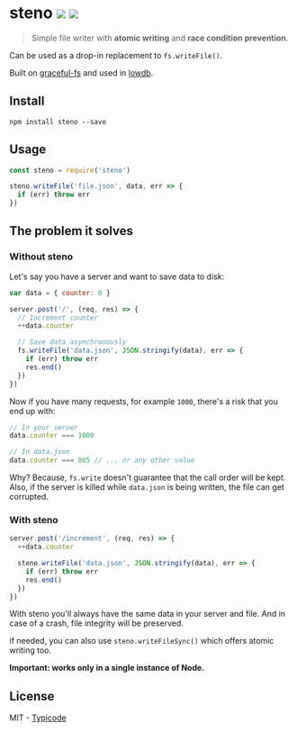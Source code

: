 # steno [![](http://img.shields.io/npm/dm/steno.svg?style=flat)](https://www.npmjs.org/package/steno)  [![](https://travis-ci.org/typicode/steno.svg?branch=master)](https://travis-ci.org/typicode/steno)

> Simple file writer with __atomic writing__ and __race condition prevention__.

Can be used as a drop-in replacement to `fs.writeFile()`.

Built on [graceful-fs](https://github.com/isaacs/node-graceful-fs) and used in [lowdb](https://github.com/typicode/lowdb).

## Install

```
npm install steno --save
```

## Usage

```javascript
const steno = require('steno')

steno.writeFile('file.json', data, err => {
  if (err) throw err
})
```

## The problem it solves

### Without steno

Let's say you have a server and want to save data to disk:

```javascript
var data = { counter: 0 }

server.post('/', (req, res) => {
  // Increment counter
  ++data.counter

  // Save data asynchronously
  fs.writeFile('data.json', JSON.stringify(data), err => {
    if (err) throw err
    res.end()
  })
})
```

Now if you have many requests, for example `1000`, there's a risk that you end up with:

```javascript
// In your server
data.counter === 1000

// In data.json
data.counter === 865 // ... or any other value
```

Why? Because, `fs.write` doesn't guarantee that the call order will be kept. Also, if the server is killed while `data.json` is being written, the file can get corrupted.

### With steno

```javascript
server.post('/increment', (req, res) => {
  ++data.counter

  steno.writeFile('data.json', JSON.stringify(data), err => {
    if (err) throw err
    res.end()
  })
})
```

With steno you'll always have the same data in your server and file. And in case of a crash, file integrity will be preserved.

if needed, you can also use `steno.writeFileSync()` which offers atomic writing too.

__Important: works only in a single instance of Node.__

## License

MIT - [Typicode](https://github.com/typicode)
